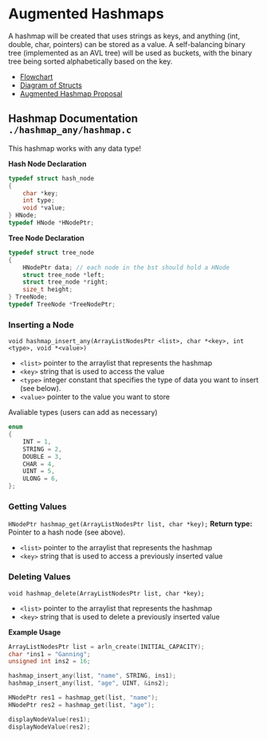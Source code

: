 # Augmented Hashmaps
A hashmap will be created that uses strings as keys, and anything (int, double, char, pointers) can be stored as a value. A self-balancing binary tree (implemented as an AVL tree) will be used as buckets, with the binary tree being sorted alphabetically based on the key. 

- [Flowchart](https://lucid.app/lucidchart/97708b42-f8a6-4c86-858a-336336a771f1/edit?viewport_loc=-539%2C-364%2C3344%2C1912%2C0_0&invitationId=inv_862a9d94-973f-45d0-a7f3-96b0b57e108b)
- [Diagram of Structs](https://lucid.app/lucidchart/63087032-e879-4336-b733-5d66e6890126/edit?viewport_loc=-523%2C-303%2C3072%2C1756%2C0_0&invitationId=inv_714e5a29-1b9d-41ff-bf4a-6608ef753295)
- [Augmented Hashmap Proposal](https://docs.google.com/document/d/16vmH7m28tknDMgWL7Yi4Lc_VVIr36cQQlZQSkLTCZEY/edit?usp=sharing)

## Hashmap Documentation `./hashmap_any/hashmap.c`
This hashmap works with any data type!

**Hash Node Declaration**
```c
typedef struct hash_node
{
    char *key;
    int type;
    void *value;
} HNode;
typedef HNode *HNodePtr;
```

**Tree Node Declaration**
```c
typedef struct tree_node
{
    HNodePtr data; // each node in the bst should hold a HNode
    struct tree_node *left;
    struct tree_node *right;
    size_t height;
} TreeNode;
typedef TreeNode *TreeNodePtr;
```

### Inserting a Node
`void hashmap_insert_any(ArrayListNodesPtr <list>, char *<key>, int <type>, void *<value>)`
- `<list>` pointer to the arraylist that represents the hashmap
- `<key>` string that is used to access the value
- `<type>` integer constant that specifies the type of data you want to insert (see below).
- `<value>` pointer to the value you want to store

Avaliable types (users can add as necessary)
```c
enum
{
    INT = 1,
    STRING = 2,
    DOUBLE = 3,
    CHAR = 4,
    UINT = 5,
    ULONG = 6,
};
```

### Getting Values 
`HNodePtr hashmap_get(ArrayListNodesPtr list, char *key);`
**Return type:** Pointer to a hash node (see above).

- `<list>` pointer to the arraylist that represents the hashmap
- `<key>` string that is used to access a previously inserted value

### Deleting Values
`void hashmap_delete(ArrayListNodesPtr list, char *key);`
- `<list>` pointer to the arraylist that represents the hashmap
- `<key>` string that is used to delete a previously inserted value

**Example Usage**
```c
ArrayListNodesPtr list = arln_create(INITIAL_CAPACITY);
char *ins1 = "Ganning";
unsigned int ins2 = 16;

hashmap_insert_any(list, "name", STRING, ins1);
hashmap_insert_any(list, "age", UINT, &ins2);

HNodePtr res1 = hashmap_get(list, "name");
HNodePtr res2 = hashmap_get(list, "age");

displayNodeValue(res1);
displayNodeValue(res2);
```





